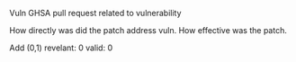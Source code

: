Vuln
GHSA 
pull request related to vulnerability 


How directly was did the patch address vuln.
How effective was the patch.

Add (0,1)
revelant: 0
valid: 0